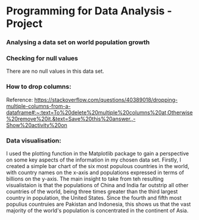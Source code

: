 # Programming for Data Analysis - Project
### Analysing a data set on world population growth


### Checking for null values
There are no null values in this data set.


### How to drop columns:

Reference: https://stackoverflow.com/questions/40389018/dropping-multiple-columns-from-a-dataframe#:~:text=To%20delete%20multiple%20columns%20at,Otherwise%20remove%20it.&text=Save%20this%20answer.,-Show%20activity%20on

### Data visualisation:

I used the plotting function in the Matplotlib package to gain a perspective on some key aspects of the information in my chosen data set. Firstly, I created a simple bar chart of the six most populous countries in the world, with country names on the x-axis and populations expressed in terms of billions on the y-axis. The main insight to take from teh resulting visualistaion is that the populations of China and India far outstrip all other countries of the world, being three times greater than the third largest country in population, the United States. Since the fourth and fifth most populius countruies are Pakistan and Indonesia, this shows us that the vast majority of the world's population is concentrated in the continent of Asia.

